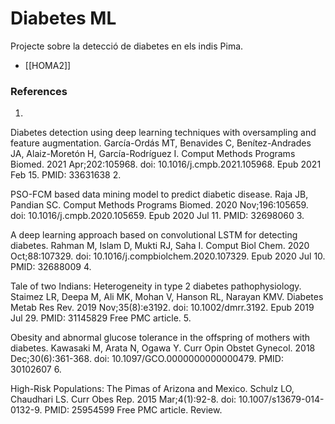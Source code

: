 # Diabetes ML
Projecte sobre la detecció de diabetes en els indis Pima.

- [[HOMA2]]

### References

 1.
	
Diabetes detection using deep learning techniques with oversampling and feature augmentation.
García-Ordás MT, Benavides C, Benítez-Andrades JA, Alaiz-Moretón H, García-Rodríguez I.
Comput Methods Programs Biomed. 2021 Apr;202:105968. doi: 10.1016/j.cmpb.2021.105968. Epub 2021 Feb 15.
PMID: 33631638
2.
	
PSO-FCM based data mining model to predict diabetic disease.
Raja JB, Pandian SC.
Comput Methods Programs Biomed. 2020 Nov;196:105659. doi: 10.1016/j.cmpb.2020.105659. Epub 2020 Jul 11.
PMID: 32698060
3.
	
A deep learning approach based on convolutional LSTM for detecting diabetes.
Rahman M, Islam D, Mukti RJ, Saha I.
Comput Biol Chem. 2020 Oct;88:107329. doi: 10.1016/j.compbiolchem.2020.107329. Epub 2020 Jul 10.
PMID: 32688009
4.
	
Tale of two Indians: Heterogeneity in type 2 diabetes pathophysiology.
Staimez LR, Deepa M, Ali MK, Mohan V, Hanson RL, Narayan KMV.
Diabetes Metab Res Rev. 2019 Nov;35(8):e3192. doi: 10.1002/dmrr.3192. Epub 2019 Jul 29.
PMID: 31145829 Free PMC article.
5.
	
Obesity and abnormal glucose tolerance in the offspring of mothers with diabetes.
Kawasaki M, Arata N, Ogawa Y.
Curr Opin Obstet Gynecol. 2018 Dec;30(6):361-368. doi: 10.1097/GCO.0000000000000479.
PMID: 30102607
6.
	
High-Risk Populations: The Pimas of Arizona and Mexico.
Schulz LO, Chaudhari LS.
Curr Obes Rep. 2015 Mar;4(1):92-8. doi: 10.1007/s13679-014-0132-9.
PMID: 25954599 Free PMC article. Review.